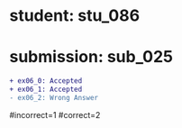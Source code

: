 # student: stu_086
# submission: sub_025

```diff
+ ex06_0: Accepted
+ ex06_1: Accepted
- ex06_2: Wrong Answer
```
#incorrect=1
#correct=2
